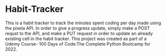 # Habit-Tracker 
This is a habit tracker to track the minutes spent coding per day made using the pixela API. In order to give a progress update, simply make a POST requst to the API, and make a PUT request in order to update an already existing cell in the habit tracker.  This project was created as part of a Udemy Course- 100 Days of Code:The Complete Python Bootcamp for 2022.
